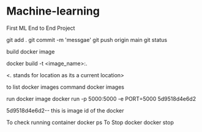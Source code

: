 # Machine-learning
First ML End to End Project

git add .
git commit -m 'messgae'
git push origin main
git status


build docker image

docker build -t <image_name>:<tagename>.

 <. stands for location as its a current location>
 <image name for the docker should be small>

 to list docker images command
   docker images

run docker image
   docker run -p 5000:5000 -e PORT=5000 5d9518d4e6d2

   5d9518d4e6d2-- this is image id of the docker

To check running container 
  docker ps
To Stop docker 
  docker stop <container id>